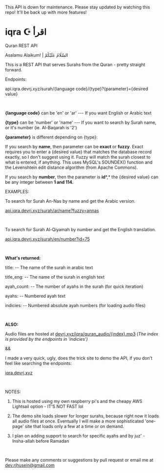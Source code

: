 This API is down for maintenance. Please stay updated by watching this repo! It'll be back up with more features!

# iqra ☪️ اقرأ
Quran REST API

Asalamu Alaikum! | السَّلَامُ عَلَيْكُمْ

This is a REST API that serves Surahs from the Quran - pretty straight forward.

Endpoints:

api.iqra.devrj.xyz/surah/{language code}/{type}?{parameter}={desired value}

&#x200B;

**{language code}** can be 'en' or 'ar' --- If you want English or Arabic text

**{type}** can be 'number' or 'name' --- If you want to search by Surah name, or it's number (ie. Al-Baqarah is '2')

**{parameter}** is different depending on {type}: 

If you search by **name**, then parameter can be **exact** or **fuzzy**. Exact requires you to enter a {desired value} that matches the database record exactly, so I don't suggest using it. Fuzzy will match the surah closest to what is entered, if anything. This uses MySQL's SOUNDEX() function and the Levenshtein edit distance algorithm (from Apache Commons).

If you search by **number**, then the parameter is **id***,* the {desired value} can be any integer between **1 and 114.**

EXAMPLES:

To search for Surah An-Nas by name and get the Arabic version.

[api.iqra.devrj.xyz/surah/ar/name?fuzzy=annas](https://api.iqra.devrj.xyz/surah/ar/name?fuzzy=annas)

&#x200B;

To search for Surah Al-Qiyamah by number and get the English translation.

[api.iqra.devrj.xyz/surah/en/number?id=75](https://api.iqra.devrj.xyz/surah/en/number?id=75)

&#x200B;

**What's returned:**

title: -- The name of the surah in arabic text

title\_eng: -- The name of the surah in english text

ayah\_count: -- The number of ayahs in the surah (for quick iteration)

ayahs: -- Numbered ayah text

indicies: -- Numbered absolute ayah numbers (for loading audio files)

&#x200B;

**ALSO:**

Audio files are hosted at [devrj.xyz/iqra/quran\_audio/{index}.mp3](https://devrj.xyz/iqra/quran_audio/{index}.mp3) (*The index is provided by the endpoints in 'indicies')*

&&

I made a very quick, ugly, does the trick site to demo the API, if you don't feel like searching the endpoints:

[iqra.devrj.xyz](https://iqra.devrj.xyz)

&#x200B;

NOTES:

1) This is hosted using my own raspberry pi's and the cheapy AWS Lightsail option - IT'S NOT FAST lol

2) The demo site loads slower for longer surahs, because right now it loads all audio files at once. Eventually I will make a more sophisticated 'one-page' site that loads only a few at a time or on demand.

3) I plan on adding support to search for specific ayahs and by juz' - Insha-allah before Ramadan

&#x200B;

Please make any comments or suggestions by pull request or email me at dev.rjhusein@gmail.com
